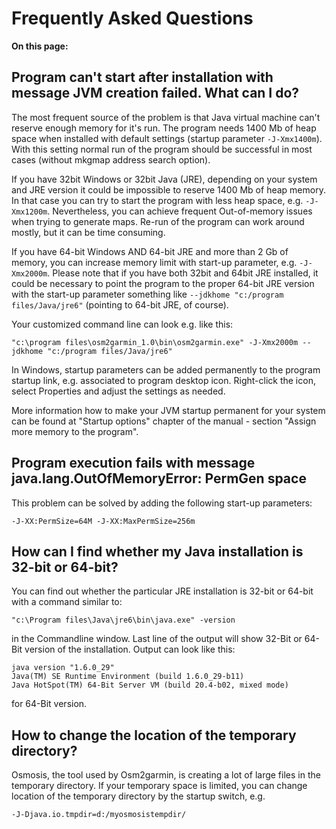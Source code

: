 # Frequently Asked Questions #

**On this page:**


## Program can't start after installation with message JVM creation failed. What can I do? ##

The most frequent source of the problem is that Java virtual machine can't reserve enough memory for it's run. The program needs 1400 Mb of heap space when installed with default settings (startup parameter `-J-Xmx1400m`). With this setting normal run of the program should be successful in most cases (without mkgmap address search option).

If you have 32bit Windows or 32bit Java (JRE), depending on your system and JRE version it could be impossible to reserve 1400 Mb of heap memory. In that case you can try to start the program with less heap space, e.g. `-J-Xmx1200m`. Nevertheless, you can achieve frequent Out-of-memory issues when trying to generate maps. Re-run of the program can work around mostly, but it can be time consuming.

If you have 64-bit Windows AND 64-bit JRE and more than 2 Gb of memory, you can increase memory limit with start-up parameter, e.g. `-J-Xmx2000m`. Please note that if you have both 32bit and 64bit JRE installed, it could be necessary to point the program to the proper 64-bit JRE version with the start-up parameter something like  `--jdkhome "c:/program files/Java/jre6"` (pointing to 64-bit JRE, of course).

Your customized command line can look e.g. like this:

```
"c:\program files\osm2garmin_1.0\bin\osm2garmin.exe" -J-Xmx2000m --jdkhome "c:/program files/Java/jre6"
```

In Windows, startup parameters can be added permanently to the program startup link, e.g. associated to program desktop icon. Right-click the icon, select Properties and adjust the settings as needed.

More information how to make your JVM startup permanent for your system can be found at "Startup options" chapter of the manual - section "Assign more memory to the program".

## Program execution fails with message java.lang.OutOfMemoryError: PermGen space ##

This problem can be solved by adding the following start-up parameters:

`-J-XX:PermSize=64M -J-XX:MaxPermSize=256m`

## How can I find whether my Java installation is 32-bit or 64-bit? ##

You can find out whether the particular JRE installation is 32-bit or 64-bit with a command similar to:

```
"c:\Program files\Java\jre6\bin\java.exe" -version
```

in the Commandline window. Last line of the output will show 32-Bit or 64-Bit version of the installation. Output can look like this:

```
java version "1.6.0_29"
Java(TM) SE Runtime Environment (build 1.6.0_29-b11)
Java HotSpot(TM) 64-Bit Server VM (build 20.4-b02, mixed mode)
```

for 64-Bit version.

## How to change the location of the temporary directory? ##

Osmosis, the tool used by Osm2garmin, is creating a lot of large files in the temporary directory. If your temporary space is limited, you can change location of the temporary directory by the startup switch, e.g.

`-J-Djava.io.tmpdir=d:/myosmosistempdir/`